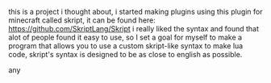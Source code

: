 this is a project i thought about, i started making plugins using this plugin for minecraft called skript, it can be found here: https://github.com/SkriptLang/Skript i really liked the syntax and found that alot of people found it easy to use, so I set a goal for myself to make a program that allows you to use a custom skript-like syntax to make lua code, skript's syntax is designed to be as close to english as possible.

any 
